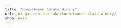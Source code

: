```yaml
---
title: "Konzelmann Estate Winery"
url: /niagara-on-the-lake/konzelmann-estate-winery/
shop: Wein
---
```

